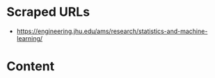 # Scraped URLs
- https://engineering.jhu.edu/ams/research/statistics-and-machine-learning/

# Content

